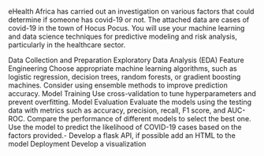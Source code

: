 eHealth Africa has carried out an investigation on various factors that could determine if someone has covid-19 or not. The attached data are cases of covid-19 in the town of  Hocus Pocus. You will use your machine learning and data science techniques for predictive modeling and risk analysis, particularly in the healthcare sector. 

Data Collection and Preparation
Exploratory Data Analysis (EDA)
Feature Engineering
Choose appropriate machine learning algorithms, such as logistic regression, decision trees, random forests, or gradient boosting machines.
Consider using ensemble methods to improve prediction accuracy.
Model Training
Use cross-validation to tune hyperparameters and prevent overfitting.
Model Evaluation
Evaluate the models using the testing data with metrics such as accuracy, precision, recall, F1 score, and AUC-ROC.
Compare the performance of different models to select the best one.
Use the model to predict the likelihood of COVID-19 cases based on the factors provided.- Develop a flask API, if possible add an HTML to the model
Deployment
Develop a visualization
